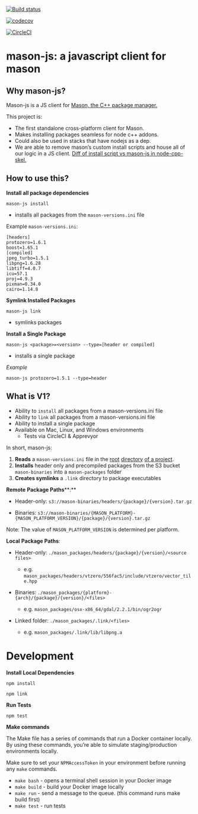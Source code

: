 [![Build status](https://ci.appveyor.com/api/projects/status/ri4jpnad6fbhfna5?svg=true)](https://ci.appveyor.com/project/Mapbox/mason-js)

[![codecov](https://codecov.io/gh/mapbox/mason-js/branch/master/graph/badge.svg)](https://codecov.io/gh/mapbox/mason-js)

[![CircleCI](https://circleci.com/gh/mapbox/mason-js.svg?style=svg)](https://circleci.com/gh/mapbox/mason-js)

# mason-js: a javascript client for mason 

## Why mason-js? 

Mason-js is a JS client for [Mason, the C++ package manager.](https://github.com/mapbox/mason) 

This project is: 

- The first standalone cross-platform client for Mason.
- Makes installing packages seamless for node c++ addons.
- Could also be used in stacks that have nodejs as a dep. 
- We are able to remove mason’s custom install scripts and house all of our logic in a JS client. [Diff of install script vs mason-js in node-cpp-skel.](https://github.com/mapbox/node-cpp-skel/compare/proposed-mason-js-port)

## How to use this? 

**Install all package dependencies** 

```mason-js install```  
- installs all packages from the `mason-versions.ini` file 

Example `mason-versions.ini`:

  
    [headers]
    protozero=1.6.1
    boost=1.65.1
    [compiled]
    jpeg_turbo=1.5.1
    libpng=1.6.28
    libtiff=4.0.7
    icu=57.1
    proj=4.9.3
    pixman=0.34.0
    cairo=1.14.8

**Symlink Installed Packages**

```mason-js link``` 
- symlinks packages 

**Install a Single Package**

```mason-js <package>=<version> --type=[header or compiled]```  
- installs a single package  

*Example*

`mason-js protozero=1.5.1 --type=header`

## What is V1? 
- Ability to `install`  all packages from a mason-versions.ini file 
- Ability to `link` all packages from a mason-versions.ini file 
- Ability to install a single package 
- Available on Mac, Linux, and Windows environments 
  - Tests via CircleCI & Apprevyor 

In short, mason-js: 

1. **Reads** a `mason-versions.ini` file in the [root](https://github.com/mapbox/node-cpp-skel/compare/proposed-mason-js-port#diff-8a4b16fa77ffdd0d617a663440578a2d) [directory](https://github.com/mapbox/node-cpp-skel/compare/proposed-mason-js-port#diff-8a4b16fa77ffdd0d617a663440578a2d) [of a project](https://github.com/mapbox/node-cpp-skel/compare/proposed-mason-js-port#diff-8a4b16fa77ffdd0d617a663440578a2d).
2. **Installs** header only and precompiled packages from the S3 bucket `mason-binaries` into a `mason-packages` folder 
3. **Creates symlinks** a `.link` directory to package executables  


**Remote** **Package Paths****:** 

- Header-only: `s3://mason-binaries/headers/{package}/{version}.tar.gz`

- Binaries: `s3://mason-binaries/{MASON_PLATFORM}-{MASON_PLATFORM_VERSION}/{package}/{version}.tar.gz`


Note: The value of `MASON_PLATFORM_VERSION` is determined per platform. 

**Local** **Package Paths**:


- Header-only: `./mason_packages/headers/{package}/{version}/<source files>`
  - e.g. `mason_packages/headers/vtzero/556fac5/include/vtzero/vector_tile.hpp`


- Binaries: `./mason_packages/{platform}-{arch}/{package}/{version}/<files>`
  - e.g. `mason_packages/osx-x86_64/gdal/2.2.1/bin/ogr2ogr`


- Linked folder: `./mason_packages/.link/<files>`
  - e.g. `mason_packages/.link/lib/libpng.a`


# Development 

**Install Local Dependencies** 

```npm install```

```npm link```

**Run Tests**

```npm test``` 

**Make commands**

The Make file has a series of commands that run a Docker container locally. By using these commands, you’re able to simulate staging/production environments locally.

Make sure to set your `NPMAccessToken` in your environment before running any `make` commands.


- `make bash` - opens a terminal shell session in your Docker image
- `make build` - build your Docker image locally
- `make run` - send a message to the queue. (this command runs make build first)
- `make test` - run tests



